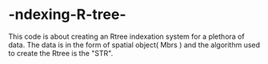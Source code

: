# -ndexing-R-tree-
This code is about creating an Rtree indexation system for a plethora of data. The data is in the form of spatial object( Mbrs ) and the algorithm used to create the Rtree is the "STR". 
